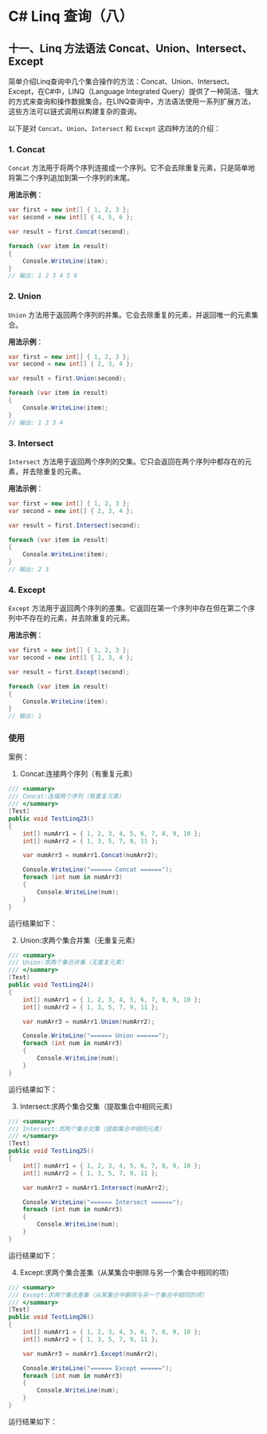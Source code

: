 # C# Linq 查询（八）

## 十一、Linq 方法语法 Concat、Union、Intersect、Except

简单介绍Linq查询中几个集合操作的方法：Concat、Union、Intersect、Except，在C#中，LINQ（Language Integrated Query）提供了一种简洁、强大的方式来查询和操作数据集合。在LINQ查询中，方法语法使用一系列扩展方法，这些方法可以链式调用以构建复杂的查询。

以下是对 `Concat`、`Union`、`Intersect` 和 `Except` 这四种方法的介绍：

### 1. Concat

`Concat` 方法用于将两个序列连接成一个序列。它不会去除重复元素，只是简单地将第二个序列追加到第一个序列的末尾。

**用法示例**：

```csharp
var first = new int[] { 1, 2, 3 };
var second = new int[] { 4, 5, 6 };

var result = first.Concat(second);

foreach (var item in result)
{
    Console.WriteLine(item);
}
// 输出: 1 2 3 4 5 6
```

### 2. Union

`Union` 方法用于返回两个序列的并集。它会去除重复的元素，并返回唯一的元素集合。

**用法示例**：

```csharp
var first = new int[] { 1, 2, 3 };
var second = new int[] { 2, 3, 4 };

var result = first.Union(second);

foreach (var item in result)
{
    Console.WriteLine(item);
}
// 输出: 1 2 3 4
```

### 3. Intersect

`Intersect` 方法用于返回两个序列的交集。它只会返回在两个序列中都存在的元素，并去除重复的元素。

**用法示例**：

```csharp
var first = new int[] { 1, 2, 3 };
var second = new int[] { 2, 3, 4 };

var result = first.Intersect(second);

foreach (var item in result)
{
    Console.WriteLine(item);
}
// 输出: 2 3
```

### 4. Except

`Except` 方法用于返回两个序列的差集。它返回在第一个序列中存在但在第二个序列中不存在的元素，并去除重复的元素。

**用法示例**：

```csharp
var first = new int[] { 1, 2, 3 };
var second = new int[] { 2, 3, 4 };

var result = first.Except(second);

foreach (var item in result)
{
    Console.WriteLine(item);
}
// 输出: 1
```

### 使用

案例：

1. Concat:连接两个序列（有重复元素）

```csharp
/// <summary>
/// Concat:连接两个序列（有重复元素）
/// </summary>
[Test]
public void TestLinq23()
{
    int[] numArr1 = { 1, 2, 3, 4, 5, 6, 7, 8, 9, 10 };
    int[] numArr2 = { 1, 3, 5, 7, 9, 11 };

    var numArr3 = numArr1.Concat(numArr2);

    Console.WriteLine("====== Concat ======");
    foreach (int num in numArr3)
    {
        Console.WriteLine(num);
    }
}
```

运行结果如下：

2. Union:求两个集合并集（无重复元素）

```csharp
/// <summary>
/// Union:求两个集合并集（无重复元素）
/// </summary>
[Test]
public void TestLinq24()
{
    int[] numArr1 = { 1, 2, 3, 4, 5, 6, 7, 8, 9, 10 };
    int[] numArr2 = { 1, 3, 5, 7, 9, 11 };

    var numArr3 = numArr1.Union(numArr2);

    Console.WriteLine("====== Union ======");
    foreach (int num in numArr3)
    {
        Console.WriteLine(num);
    }
}
```

运行结果如下：

3. Intersect:求两个集合交集（提取集合中相同元素）

```csharp
/// <summary>
/// Intersect:求两个集合交集（提取集合中相同元素）
/// </summary>
[Test]
public void TestLinq25()
{
    int[] numArr1 = { 1, 2, 3, 4, 5, 6, 7, 8, 9, 10 };
    int[] numArr2 = { 1, 3, 5, 7, 9, 11 };

    var numArr3 = numArr1.Intersect(numArr2);

    Console.WriteLine("====== Intersect ======");
    foreach (int num in numArr3)
    {
        Console.WriteLine(num);
    }
}
```

运行结果如下：

4. Except:求两个集合差集（从某集合中删除与另一个集合中相同的项）

```csharp
/// <summary>
/// Except:求两个集合差集（从某集合中删除与另一个集合中相同的项）
/// </summary>
[Test]
public void TestLinq26()
{
    int[] numArr1 = { 1, 2, 3, 4, 5, 6, 7, 8, 9, 10 };
    int[] numArr2 = { 1, 3, 5, 7, 9, 11 };

    var numArr3 = numArr1.Except(numArr2);

    Console.WriteLine("====== Except ======");
    foreach (int num in numArr3)
    {
        Console.WriteLine(num);
    }
}
```

运行结果如下：
